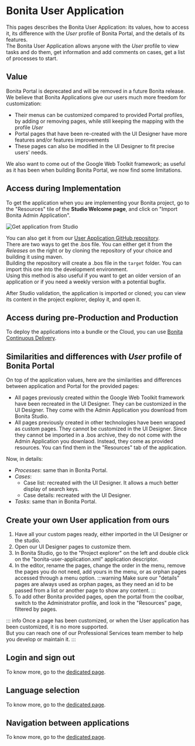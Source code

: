 # Bonita User Application

This pages describes the Bonita User Application: its values, how to access it, its difference with the _User_ profile of Bonita Portal, and the details of its features.   
The Bonita User Application allows anyone with the _User_ profile to view tasks and do them, get information and add comments on cases, get a list of processes to start.

## Value
Bonita Portal is deprecated and will be removed in a future Bonita release.  
We believe that Bonita Applications give our users much more freedom for customization:
  * Their menus can be customized compared to provided Portal profiles, by adding or removing pages, while still keeping the mapping with the profile _User_
  * Portal pages that have been re-created with the UI Designer have more features and/or features improvements  
  * These pages can also be modified in the UI Designer to fit precise users' needs.
  
We also want to come out of the Google Web Toolkit framework; as useful as it has been when building Bonita Portal, we now find some limitations.  

## Access during Implementation
To get the application when you are implementing your Bonita project, go to the "Resources" tile of the **Studio Welcome page**, and click on "Import Bonita Admin Application".

![Get application from Studio](images/application-deploy/studio-get-application.png)

You can also get it from our [User Application GitHub repository](https://github.com/bonitasoft/bonita-user-application/).  
There are two ways to get the .bos file. You can either get it from the *Releases* on the right or by cloning the repository of your choice and building it using maven.  
Building the repository will create a .bos file in the ```target``` folder. You can import this one into the development environment.
<br>Using this method is also useful if you want to get an older version of an application or if you need a weekly version with a potential bugfix.  

After Studio validation, the application is imported or cloned; you can view its content in the project explorer, deploy it, and open it.

## Access during pre-Production and Production
To deploy the applications into a bundle or the Cloud, you can use [Bonita Continuous Delivery](https://documentation.bonitasoft.com/bcd//_manage_living_application).   

## Similarities and differences with _User_ profile of Bonita Portal
On top of the application values, here are the similarities and differences between application and Portal for the provided pages:
  * All pages previously created within the Google Web Toolkit framework have been recreated in the UI Designer. They can be customized in the UI Designer. They come with the Admin Application you download from Bonita Studio.
  * All pages previously created in other technologies have been wrapped as custom pages. They cannot be customized in the UI Designer. Since they cannot be imported in a .bos archive, they do not come with the Admin Application you downlaod. Instead, they come as provided resources. You can find them in the "Resources" tab of the application.

Now, in details: 
  * _Processes_: same than in Bonita Portal.
  * _Cases_: 
    * Case list: recreated with the UI Designer. It allows a much better display of search keys.
    * Case details: recreated with the UI Designer.
  * _Tasks_: same than in Bonita Portal.
  
## Create your own User application from ours
1. Have all your custom pages ready, either imported in the UI Designer or the studio.
1. Open our UI Designer pages to customize them.
1. In Bonita Studio, go to the "Project explorer" on the left and double click on the "bonita-user-application.xml" application descriptor.
1. In the editor, rename the pages, change the order in the menu, remove the pages you do not need, add yours in the menu, or as orphan pages accessed through a menu option.
:::warning
Make sure our "details" pages are always used as orphan pages, as they need an id to be passed from a list or another page to show any content.
:::
1. To add other Bonita provided pages, open the portal from the coolbar, switch to the Administrator profile, and look in the "Resources" page, filtered by pages.

::: info
Once a page has been customized, or when the User application has been customized, it is no more supported.  
But you can reach one of our Professional Services team member to help you develop or maintain it.
:::  

## Login and sign out
To know more, go to the [dedicated page](log-in-and-log-out.md).
  
## Language selection
To know more, go to the [dedicated page](languages.md).

## Navigation between applications
To know more, go to the [dedicated page](navigation.md).

